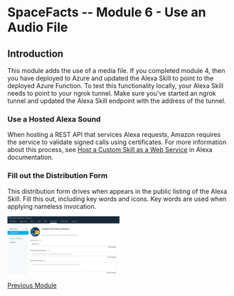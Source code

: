 # SpaceFacts -- Module 6 - Use an Audio File

## Introduction

This module adds the use of a media file. If you completed module 4, then you have deployed to Azure and updated the Alexa Skill to point to the deployed Azure Function. To test this functionality locally, your Alexa Skill needs to point to your ngrok tunnel. Make sure you've started an ngrok tunnel and updated the Alexa Skill endpoint with the address of the tunnel.

### Use a Hosted Alexa Sound

When hosting a REST API that services Alexa requests, Amazon requires the service to validate signed calls using certificates. For more information about this process, see [Host a Custom Skill as a Web Service](https://developer.amazon.com/docs/custom-skills/host-a-custom-skill-as-a-web-service.html) in Alexa documentation.





### Fill out the Distribution Form

This distribution form drives when appears in the public listing of the Alexa Skill. Fill this out, including key words and icons. Key words are used when applying nameless invocation.

 <img src="/docs/images/SkillPublish01.png?raw=true" width="50%"/>

[Previous Module](/docs/spacefactstutorial/SpaceFactsTutorial04.md)